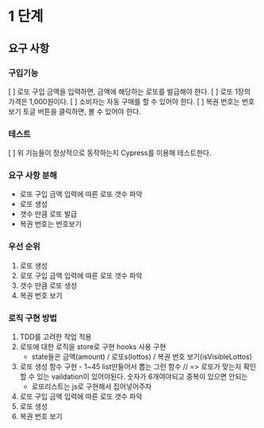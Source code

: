 # 1 단계

## 요구 사항

### 구입기능

[ ] 로또 구입 금액을 입력하면, 금액에 해당하는 로또를 발급해야 한다.
[ ] 로또 1장의 가격은 1,000원이다.
[ ] 소비자는 자동 구매를 할 수 있어야 한다.
[ ] 복권 번호는 번호보기 토글 버튼을 클릭하면, 볼 수 있어야 한다.

### 테스트

[ ] 위 기능들이 정상적으로 동작하는지 Cypress를 이용해 테스트한다.

### 요구 사항 분해

- 로또 구입 금액 입력에 따른 로또 갯수 파악
- 로또 생성
- 갯수 만큼 로또 발급
- 복권 번호는 번호보기

### 우선 순위

1. 로또 생성
2. 로또 구입 금액 입력에 따른 로또 갯수 파악
3. 갯수 만큼 로또 생성
4. 복권 번호 보기

### 로직 구현 방법

1. TDD를 고려한 작업 적용
2. 로또에 대한 로직을 store로 구현 hooks 사용 구현
   - state들은 금액(amount) / 로또s(lottos) / 복권 번호 보기(isVisibleLottos)
3. 로또 생성 함수 구현 - 1~45 list만들어서 뽑는 그런 함수 // => 로또가 맞는지 확인할 수 있는 vaildation이 있어야된다. 숫자가 6개여야되고 중복이 있으면 안되는
   - 로또리스트는 js로 구현해서 집어넣어주자
4. 로또 구입 금액 입력에 따른 로또 갯수 파악
5. 로또 생성
6. 복권 번호 보기
